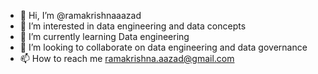 - 👋 Hi, I’m @ramakrishnaaazad
- 👀 I’m interested in data engineering and data concepts
- 🌱 I’m currently learning Data engineering
- 💞️ I’m looking to collaborate on data engineering and data governance
- 📫 How to reach me ramakrishna.aazad@gmail.com

<!---
ramakrishnaaazad/ramakrishnaaazad is a ✨ special ✨ repository because its `README.md` (this file) appears on your GitHub profile.
You can click the Preview link to take a look at your changes.
--->

